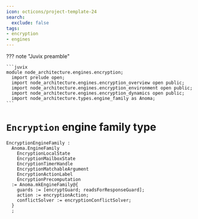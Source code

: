 ```yaml
---
icon: octicons/project-template-24
search:
  exclude: false
tags:
- encryption
- engines
---
```


??? note "Juvix preamble"

    ```juvix
    module node_architecture.engines.encryption;
      import prelude open;
      import node_architecture.engines.encryption_overview open public;
      import node_architecture.engines.encryption_environment open public;
      import node_architecture.engines.encryption_dynamics open public;
      import node_architecture.types.engine_family as Anoma;
    ```

# `Encryption` engine family type

<!-- --8<-- [start:encryption-engine-family] -->
```juvix
EncryptionEngineFamily :
  Anoma.EngineFamily
    EncryptionLocalState
    EncryptionMailboxState
    EncryptionTimerHandle
    EncryptionMatchableArgument
    EncryptionActionLabel
    EncryptionPrecomputation
  := Anoma.mkEngineFamily@{
    guards := [encryptGuard; readsForResponseGuard];
    action := encryptionAction;
    conflictSolver := encryptionConflictSolver;
  }
  ;
```
<!-- --8<-- [end:encryption-engine-family] -->